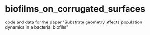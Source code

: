 # biofilms_on_corrugated_surfaces
code and data for the paper "Substrate geometry affects population dynamics in a bacterial biofilm"
